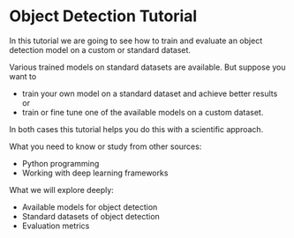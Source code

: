 # Object Detection Tutorial
In this tutorial we are going to see how to train and evaluate an object detection model on a custom or standard dataset.

Various trained models on standard datasets are available. But suppose you want to  
* train your own model on a standard dataset and achieve better results  
or  
* train or fine tune one of the available models on a custom dataset.

In both cases this tutorial helps you do this with a scientific approach.

What you need to know or study from other sources:
* Python programming
* Working with deep learning frameworks

What we will explore deeply:
* Available models for object detection
* Standard datasets of object detection
* Evaluation metrics
